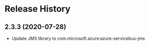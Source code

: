 # Release History

## 2.3.3 (2020-07-28)

- Update JMS library to com.microsoft.azure:azure-servicebus-jms
